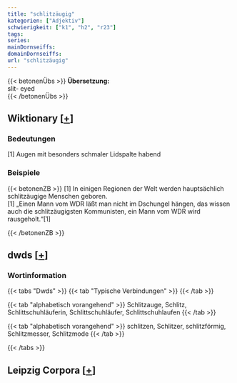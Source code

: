 ```yaml
---
title: "schlitzäugig"
kategorien: ["Adjektiv"]
schwierigkeit: ["k1", "h2", "r23"]
tags:
series:
mainDornseiffs:
domainDornseiffs:
url: "schlitzäugig"
---
```


{{< betonenÜbs >}}
**Übersetzung:**  
slit- eyed  
{{< /betonenÜbs >}}

## Wiktionary [[+](https://de.wiktionary.org/wiki/schlitzäugig)]

### Bedeutungen
[1] Augen mit besonders schmaler Lidspalte habend  

### Beispiele
{{< betonenZB >}}
[1] In einigen Regionen der Welt werden hauptsächlich schlitzäugige Menschen geboren.  
[1] „Einen Mann vom WDR läßt man nicht im Dschungel hängen, das wissen auch die schlitzäugigsten Kommunisten, ein Mann vom WDR wird rausgeholt.“[1]  

{{< /betonenZB >}}


## dwds [[+](https://www.dwds.de/wb/schlitzäugig)]

### Wortinformation
{{< tabs "Dwds" >}}
{{< tab "Typische Verbindungen" >}}
{{< /tab >}}

{{< tab "alphabetisch vorangehend" >}}
Schlitzauge, Schlitz, Schlittschuhläuferin, Schlittschuhläufer, Schlittschuhlaufen
{{< /tab >}}

{{< tab "alphabetisch vorangehend" >}}
schlitzen, Schlitzer, schlitzförmig, Schlitzmesser, Schlitzmode
{{< /tab >}}

{{< /tabs >}}

## Leipzig Corpora [[+](https://corpora.uni-leipzig.de/en/res?word=schlitzäugig&corpusId=deu_newscrawl-public_2018)]

